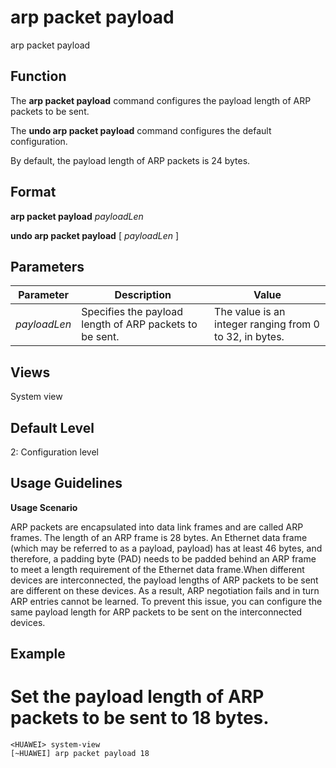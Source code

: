 arp packet payload
==================

arp packet payload

Function
--------



The **arp packet payload** command configures the payload length of ARP packets to be sent.

The **undo arp packet payload** command configures the default configuration.



By default, the payload length of ARP packets is 24 bytes.


Format
------

**arp packet payload** *payloadLen*

**undo arp packet payload** [ *payloadLen* ]


Parameters
----------

| Parameter | Description | Value |
| --- | --- | --- |
| *payloadLen* | Specifies the payload length of ARP packets to be sent. | The value is an integer ranging from 0 to 32, in bytes. |



Views
-----

System view


Default Level
-------------

2: Configuration level


Usage Guidelines
----------------

**Usage Scenario**



ARP packets are encapsulated into data link frames and are called ARP frames. The length of an ARP frame is 28 bytes. An Ethernet data frame (which may be referred to as a payload, payload) has at least 46 bytes, and therefore, a padding byte (PAD) needs to be padded behind an ARP frame to meet a length requirement of the Ethernet data frame.When different devices are interconnected, the payload lengths of ARP packets to be sent are different on these devices. As a result, ARP negotiation fails and in turn ARP entries cannot be learned. To prevent this issue, you can configure the same payload length for ARP packets to be sent on the interconnected devices.




Example
-------

# Set the payload length of ARP packets to be sent to 18 bytes.
```
<HUAWEI> system-view
[~HUAWEI] arp packet payload 18

```